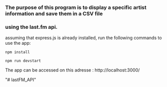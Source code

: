 ### The purpose of this program is to display a specific artist information and save them in a CSV file
### using the last.fm api.

assuming that express.js is already installed, run the following commands to use the app:

```  
npm install 
```

```  
npm run devstart
```

The app can be accessed on this adresse : http://localhost:3000/

"# lastFM_API" 
